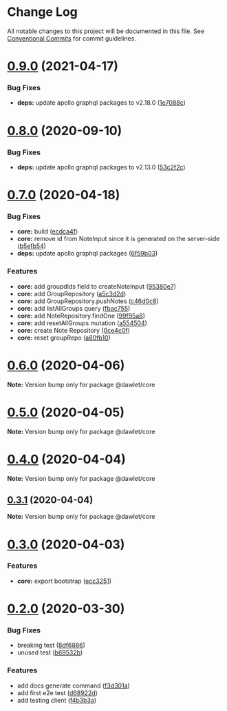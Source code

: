 # Change Log

All notable changes to this project will be documented in this file.
See [Conventional Commits](https://conventionalcommits.org) for commit guidelines.

# [0.9.0](https://github.com/dawlet-team/dawlet-poc/compare/v0.8.0...v0.9.0) (2021-04-17)


### Bug Fixes

* **deps:** update apollo graphql packages to v2.18.0 ([1e7088c](https://github.com/dawlet-team/dawlet-poc/commit/1e7088c25ad88e59b4a23744255d2c86064c57ab))





# [0.8.0](https://github.com/dawlet-team/dawlet-poc/compare/v0.7.0...v0.8.0) (2020-09-10)


### Bug Fixes

* **deps:** update apollo graphql packages to v2.13.0 ([53c2f2c](https://github.com/dawlet-team/dawlet-poc/commit/53c2f2cc142c568501700da3944f236e2defe898))





# [0.7.0](https://github.com/dawlet-team/dawlet-poc/compare/v0.6.3...v0.7.0) (2020-04-18)


### Bug Fixes

* **core:** build ([ecdca4f](https://github.com/dawlet-team/dawlet-poc/commit/ecdca4f2b9751efebd3f1cf2248a2780467cbcbc))
* **core:** remove id from NoteInput since it is generated on the server-side ([b5efb54](https://github.com/dawlet-team/dawlet-poc/commit/b5efb54a3d47a264b13fe3d24a384a30f7114e3e))
* **deps:** update apollo graphql packages ([6f59b03](https://github.com/dawlet-team/dawlet-poc/commit/6f59b033a6b774aa499ea5197811cc2e104d5863))


### Features

* **core:** add groupdIds field to createNoteInput ([95380e7](https://github.com/dawlet-team/dawlet-poc/commit/95380e75a3a9b64d064b3192fa86c2f7a20f5304))
* **core:** add GroupRepository ([a5c3d2d](https://github.com/dawlet-team/dawlet-poc/commit/a5c3d2d0194645e9297818feaec33be27978934c))
* **core:** add GroupRepository.pushNotes ([c46d0c8](https://github.com/dawlet-team/dawlet-poc/commit/c46d0c80b611b10bb4b35e5c0eef2e799a150b8a))
* **core:** add listAllGroups query ([fbac755](https://github.com/dawlet-team/dawlet-poc/commit/fbac755bbf6bc277cd96dab0f176dba70135509d))
* **core:** add NoteRepository.findOne ([99f95a8](https://github.com/dawlet-team/dawlet-poc/commit/99f95a8248a346f846248c7cd9cac2bdb93104b0))
* **core:** add resetAllGroups mutation ([a554504](https://github.com/dawlet-team/dawlet-poc/commit/a55450475e1e3c024c38097ca2abacfc9ef03408))
* **core:** create Note Repository ([0ce4c0f](https://github.com/dawlet-team/dawlet-poc/commit/0ce4c0ff538d48a362a7db86ef2c77d1178cecde))
* **core:** reset groupRepo ([a80fb10](https://github.com/dawlet-team/dawlet-poc/commit/a80fb109c539b56157b48638057ea8ab48a7247d))





# [0.6.0](https://github.com/dawlet-team/dawlet-poc/compare/v0.5.0...v0.6.0) (2020-04-06)

**Note:** Version bump only for package @dawlet/core





# [0.5.0](https://github.com/dawlet-team/dawlet-poc/compare/v0.4.0...v0.5.0) (2020-04-05)

**Note:** Version bump only for package @dawlet/core





# [0.4.0](https://github.com/dawlet-team/dawlet-poc/compare/v0.3.1...v0.4.0) (2020-04-04)

**Note:** Version bump only for package @dawlet/core





## [0.3.1](https://github.com/dawlet-team/dawlet-poc/compare/v0.3.0...v0.3.1) (2020-04-04)

**Note:** Version bump only for package @dawlet/core





# [0.3.0](https://github.com/dawlet-team/dawlet-poc/compare/v0.2.0...v0.3.0) (2020-04-03)


### Features

* **core:** export bootstrap ([ecc3251](https://github.com/dawlet-team/dawlet-poc/commit/ecc3251f01bf1971b29f62078923e565d46a1194))





# [0.2.0](https://github.com/dawlet-team/dawlet-poc/compare/v0.1.0...v0.2.0) (2020-03-30)


### Bug Fixes

* breaking test ([8df6886](https://github.com/dawlet-team/dawlet-poc/commit/8df6886cd29f5a5651376984cce10abc57ba7369))
* unused test ([b69532b](https://github.com/dawlet-team/dawlet-poc/commit/b69532b8095c18359f395b5ac100e5c8df54faa5))


### Features

* add docs generate command ([f3d301a](https://github.com/dawlet-team/dawlet-poc/commit/f3d301a133e7117f1b1b8cc619898b580d7fd23f))
* add first e2e test ([d68922d](https://github.com/dawlet-team/dawlet-poc/commit/d68922da829f2cc774ea2a85089490f0d33b7e72))
* add testing client ([f4b3b3a](https://github.com/dawlet-team/dawlet-poc/commit/f4b3b3ae080bf160d5b00f91febfbef4695eb3d7))
